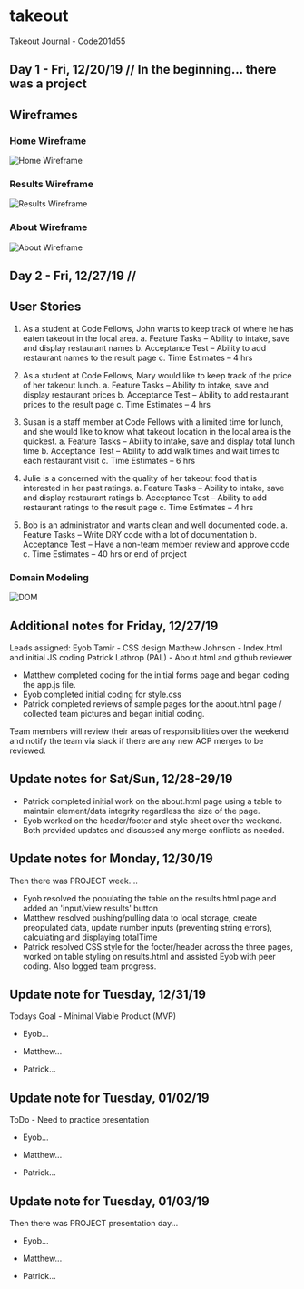 # takeout
Takeout Journal - Code201d55

## Day 1 - Fri, 12/20/19 // In the beginning... there was a project

## Wireframes
### Home Wireframe
![Home Wireframe](https://github.com/Team-Winner/takeout/blob/master/image/wire-home.png)  

### Results Wireframe
![Results Wireframe](https://github.com/Team-Winner/takeout/blob/master/image/wire-results.png)

### About Wireframe
![About Wireframe](https://github.com/Team-Winner/takeout/blob/master/image/wire-about.png)


## Day 2 - Fri, 12/27/19 //

## User Stories

1.	As a student at Code Fellows, John wants to keep track of where he has eaten takeout in the local area.
  a.	Feature Tasks – Ability to intake, save and display restaurant names
  b.	Acceptance Test – Ability to add restaurant names to the result page
  c.	Time Estimates – 4 hrs

2.	As a student at Code Fellows, Mary would like to keep track of the price of her takeout lunch.
  a.	Feature Tasks – Ability to intake, save and display restaurant prices
  b.	Acceptance Test – Ability to add restaurant prices to the result page
  c.	Time Estimates – 4 hrs

3.	Susan is a staff member at Code Fellows with a limited time for lunch, and she would like to know what takeout location in the local area is the quickest.
  a.	Feature Tasks – Ability to intake, save and display total lunch time
  b.	Acceptance Test – Ability to add walk times and wait times to each restaurant visit
  c.	Time Estimates – 6 hrs

4.	Julie is a concerned with the quality of her takeout food that is interested in her past ratings.
  a.	Feature Tasks – Ability to intake, save and display restaurant ratings
  b.	Acceptance Test – Ability to add restaurant ratings to the result page
  c.	Time Estimates – 4 hrs

5.	Bob is an administrator and wants clean and well documented code.
  a.	Feature Tasks – Write DRY code with a lot of documentation
  b.	Acceptance Test – Have a non-team member review and approve code
  c.	Time Estimates – 40 hrs or end of project


### Domain Modeling
![DOM](https://github.com/Team-Winner/takeout/blob/master/image/dom.png)

## Additional notes for Friday, 12/27/19

Leads assigned:
  Eyob Tamir - CSS design
  Matthew Johnson - Index.html and initial JS coding
  Patrick Lathrop (PAL) - About.html and github reviewer

  - Matthew completed coding for the initial forms page and began coding the app.js file.  
  - Eyob completed initial coding for style.css
  - Patrick completed reviews of sample pages for the about.html page / collected team pictures and began initial coding.

  Team members will review their areas of responsibilities over the weekend and notify the team via slack if there are any new ACP merges to be reviewed.   

 ## Update notes for Sat/Sun, 12/28-29/19

 - Patrick completed initial work on the about.html page using a table to maintain element/data integrity regardless the size of the page.  
 - Eyob worked on the header/footer and style sheet over the weekend.  Both provided updates and discussed any merge conflicts as needed.

 ## Update notes for Monday, 12/30/19
 Then there was PROJECT week....
 - Eyob resolved the populating the table on the results.html page and added an 'input/view results' button
 - Matthew resolved pushing/pulling data to local storage, create preopulated data, update number inputs (preventing string errors), calculating and displaying totalTime
 - Patrick resolved CSS style for the footer/header across the three pages, worked on table styling on results.html and assisted Eyob with peer coding.  Also logged team progress.

## Update note for Tuesday, 12/31/19
Todays Goal - Minimal Viable Product (MVP)

- Eyob... 

- Matthew...

- Patrick...

## Update note for Tuesday, 01/02/19
ToDo - Need to practice presentation

- Eyob... 

- Matthew...

- Patrick...

## Update note for Tuesday, 01/03/19
Then there was PROJECT presentation day...

- Eyob... 

- Matthew...

- Patrick...

 

 